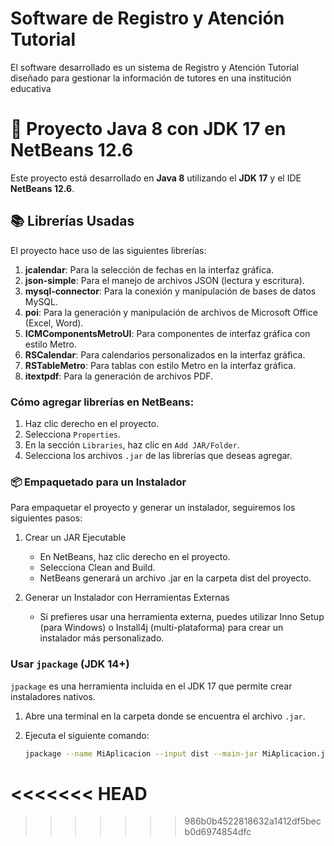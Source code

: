 # Software de Registro y Atención Tutorial

El software desarrollado es un sistema de Registro y Atención Tutorial diseñado para gestionar la información de tutores en una institución educativa

# 🚀 Proyecto Java 8 con JDK 17 en NetBeans 12.6

Este proyecto está desarrollado en **Java 8** utilizando el **JDK 17** y el IDE **NetBeans 12.6**.

## 📚 Librerías Usadas

El proyecto hace uso de las siguientes librerías:

1. **jcalendar**: Para la selección de fechas en la interfaz gráfica.
2. **json-simple**: Para el manejo de archivos JSON (lectura y escritura).
3. **mysql-connector**: Para la conexión y manipulación de bases de datos MySQL.
4. **poi**: Para la generación y manipulación de archivos de Microsoft Office (Excel, Word).
5. **ICMComponentsMetroUI**: Para componentes de interfaz gráfica con estilo Metro.
6. **RSCalendar**: Para calendarios personalizados en la interfaz gráfica.
7. **RSTableMetro**: Para tablas con estilo Metro en la interfaz gráfica.
8. **itextpdf**: Para la generación de archivos PDF.

### Cómo agregar librerías en NetBeans:

1. Haz clic derecho en el proyecto.
2. Selecciona `Properties`.
3. En la sección `Libraries`, haz clic en `Add JAR/Folder`.
4. Selecciona los archivos `.jar` de las librerías que deseas agregar.

### 📦 Empaquetado para un Instalador
Para empaquetar el proyecto y generar un instalador, seguiremos los siguientes pasos:

1. Crear un JAR Ejecutable
   - En NetBeans, haz clic derecho en el proyecto.
   - Selecciona Clean and Build.
   - NetBeans generará un archivo .jar en la carpeta dist del proyecto.

2. Generar un Instalador con Herramientas Externas
   - Si prefieres usar una herramienta externa, puedes utilizar Inno Setup (para Windows) o Install4j (multi-plataforma) para crear un instalador más personalizado.

### Usar `jpackage` (JDK 14+)
`jpackage` es una herramienta incluida en el JDK 17 que permite crear instaladores nativos.

1. Abre una terminal en la carpeta donde se encuentra el archivo `.jar`.
2. Ejecuta el siguiente comando:

   ```bash
   jpackage --name MiAplicacion --input dist --main-jar MiAplicacion.jar --main-class com.miaplicacion.Main --type exe --win-menu
<<<<<<< HEAD
=======

>>>>>>> 986b0b4522818632a1412df5becb0d6974854dfc
